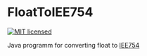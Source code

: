 # FloatToIEE754
[![MIT licensed](https://img.shields.io/badge/license-MIT-blue.svg)](https://raw.githubusercontent.com/hyperium/hyper/master/LICENSE)

Java programm for converting float to [IEE754](https://en.wikipedia.org/wiki/IEEE_floating_point)
